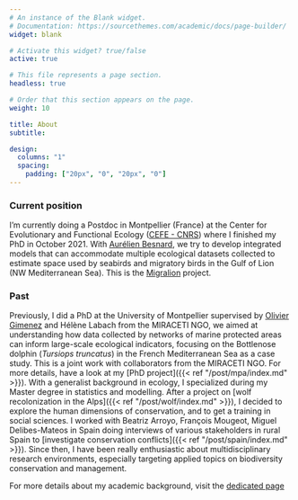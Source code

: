```yaml
---
# An instance of the Blank widget.
# Documentation: https://sourcethemes.com/academic/docs/page-builder/
widget: blank

# Activate this widget? true/false
active: true

# This file represents a page section.
headless: true

# Order that this section appears on the page.
weight: 10

title: About
subtitle:

design:
  columns: "1"
  spacing:
    padding: ["20px", "0", "20px", "0"]
---
```


### Current position 

I’m currently doing a Postdoc in Montpellier (France) at the  Center for Evolutionary and Functional Ecology ([CEFE - CNRS](https://www.cefe.cnrs.fr/en/)) where I finished my PhD in October 2021. With [Aurélien Besnard](https://twitter.com/abesnardEPHE), we try to develop integrated models that can accommodate multiple ecological datasets collected to estimate space used by seabirds and migratory birds in the Gulf of Lion (NW Mediterranean Sea). This is the [Migralion](https://www.france-energies-marines.org/en/projects/migralion/) project.

### Past

Previously, I did a PhD at the University of Montpellier supervised by [Olivier Gimenez](https://oliviergimenez.github.io/) and Hélène Labach from the  MIRACETI NGO, we aimed at understanding how data collected by networks of marine protected areas can inform large-scale ecological indicators, focusing on the Bottlenose dolphin (_Tursiops truncatus_) in the French Mediterranean Sea as a case study. This is a joint work with collaborators from the MIRACETI NGO. For more details, have a look at my [PhD project]({{< ref "/post/mpa/index.md" >}}).
With a generalist background in ecology, I specialized during my Master degree in statistics and modelling. After a project on [wolf recolonization in the Alps]({{< ref "/post/wolf/index.md" >}}), I decided to explore the human dimensions of conservation, and to get a training in social sciences. I worked with Beatriz Arroyo, François Mougeot, Miguel Delibes-Mateos in Spain doing interviews of various stakeholders in rural Spain to [investigate conservation conflicts]({{< ref "/post/spain/index.md" >}}). Since then, I have been really enthusiastic about multidisciplinary research environments, especially targeting applied topics on biodiversity conservation and management.

For more details about my academic background, visit the [dedicated page](/background)


